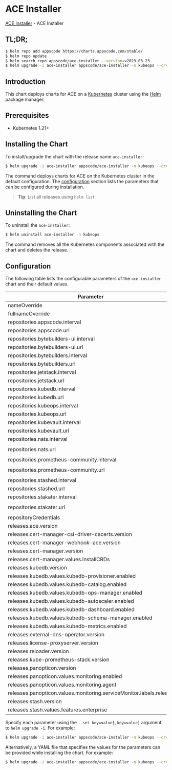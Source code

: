 # ACE Installer

[ACE Installer](https://github.com/bytebuilders/installer) - ACE Installer

## TL;DR;

```bash
$ helm repo add appscode https://charts.appscode.com/stable/
$ helm repo update
$ helm search repo appscode/ace-installer --version=v2023.03.23
$ helm upgrade -i ace-installer appscode/ace-installer -n kubeops --create-namespace --version=v2023.03.23
```

## Introduction

This chart deploys charts for ACE on a [Kubernetes](http://kubernetes.io) cluster using the [Helm](https://helm.sh) package manager.

## Prerequisites

- Kubernetes 1.21+

## Installing the Chart

To install/upgrade the chart with the release name `ace-installer`:

```bash
$ helm upgrade -i ace-installer appscode/ace-installer -n kubeops --create-namespace --version=v2023.03.23
```

The command deploys charts for ACE on the Kubernetes cluster in the default configuration. The [configuration](#configuration) section lists the parameters that can be configured during installation.

> **Tip**: List all releases using `helm list`

## Uninstalling the Chart

To uninstall the `ace-installer`:

```bash
$ helm uninstall ace-installer -n kubeops
```

The command removes all the Kubernetes components associated with the chart and deletes the release.

## Configuration

The following table lists the configurable parameters of the `ace-installer` chart and their default values.

|                              Parameter                              | Description |                             Default                             |
|---------------------------------------------------------------------|-------------|-----------------------------------------------------------------|
| nameOverride                                                        |             | <code>""</code>                                                 |
| fullnameOverride                                                    |             | <code>""</code>                                                 |
| repositories.appscode.interval                                      |             | <code>1h0m0s</code>                                             |
| repositories.appscode.url                                           |             | <code>https://charts.appscode.com/stable/</code>                |
| repositories.bytebuilders-ui.interval                               |             | <code>1h0m0s</code>                                             |
| repositories.bytebuilders-ui.url                                    |             | <code>https://bundles.byte.builders/ui/</code>                  |
| repositories.bytebuilders.interval                                  |             | <code>1h0m0s</code>                                             |
| repositories.bytebuilders.url                                       |             | <code>https://charts.appscode.com/stable/</code>                |
| repositories.jetstack.interval                                      |             | <code>1h0m0s</code>                                             |
| repositories.jetstack.url                                           |             | <code>https://charts.jetstack.io</code>                         |
| repositories.kubedb.interval                                        |             | <code>1h0m0s</code>                                             |
| repositories.kubedb.url                                             |             | <code>https://charts.appscode.com/stable/</code>                |
| repositories.kubeops.interval                                       |             | <code>1h0m0s</code>                                             |
| repositories.kubeops.url                                            |             | <code>https://charts.appscode.com/stable/</code>                |
| repositories.kubevault.interval                                     |             | <code>1h0m0s</code>                                             |
| repositories.kubevault.url                                          |             | <code>https://charts.appscode.com/stable/</code>                |
| repositories.nats.interval                                          |             | <code>1h0m0s</code>                                             |
| repositories.nats.url                                               |             | <code>https://nats-io.github.io/k8s/helm/charts/</code>         |
| repositories.prometheus-community.interval                          |             | <code>1h0m0s</code>                                             |
| repositories.prometheus-community.url                               |             | <code>https://prometheus-community.github.io/helm-charts</code> |
| repositories.stashed.interval                                       |             | <code>1h0m0s</code>                                             |
| repositories.stashed.url                                            |             | <code>https://charts.appscode.com/stable/</code>                |
| repositories.stakater.interval                                      |             | <code>1h0m0s</code>                                             |
| repositories.stakater.url                                           |             | <code>https://stakater.github.io/stakater-charts</code>         |
| repositoryCredentials                                               |             | <code>{}</code>                                                 |
| releases.ace.version                                                |             | <code>"v2023.03.23"</code>                                      |
| releases.cert-manager-csi-driver-cacerts.version                    |             | <code>"v2023.03.23"</code>                                      |
| releases.cert-manager-webhook-ace.version                           |             | <code>"v2023.03.23"</code>                                      |
| releases.cert-manager.version                                       |             | <code>"v1.11.0"</code>                                          |
| releases.cert-manager.values.installCRDs                            |             | <code>true</code>                                               |
| releases.kubedb.version                                             |             | <code>"v2023.04.10"</code>                                      |
| releases.kubedb.values.kubedb-provisioner.enabled                   |             | <code>true</code>                                               |
| releases.kubedb.values.kubedb-catalog.enabled                       |             | <code>true</code>                                               |
| releases.kubedb.values.kubedb-ops-manager.enabled                   |             | <code>false</code>                                              |
| releases.kubedb.values.kubedb-autoscaler.enabled                    |             | <code>false</code>                                              |
| releases.kubedb.values.kubedb-dashboard.enabled                     |             | <code>false</code>                                              |
| releases.kubedb.values.kubedb-schema-manager.enabled                |             | <code>false</code>                                              |
| releases.kubedb.values.kubedb-metrics.enabled                       |             | <code>false</code>                                              |
| releases.external-dns-operator.version                              |             | <code>"v2023.03.23"</code>                                      |
| releases.license-proxyserver.version                                |             | <code>"v2023.03.23"</code>                                      |
| releases.reloader.version                                           |             | <code>"v1.0.24"</code>                                          |
| releases.kube-prometheus-stack.version                              |             | <code>""</code>                                                 |
| releases.panopticon.version                                         |             | <code>"v2023.03.23"</code>                                      |
| releases.panopticon.values.monitoring.enabled                       |             | <code>true</code>                                               |
| releases.panopticon.values.monitoring.agent                         |             | <code>prometheus.io/operator</code>                             |
| releases.panopticon.values.monitoring.serviceMonitor.labels.release |             | <code>kube-prometheus-stack</code>                              |
| releases.stash.version                                              |             | <code>"v2023.04.30"</code>                                      |
| releases.stash.values.features.enterprise                           |             | <code>true</code>                                               |


Specify each parameter using the `--set key=value[,key=value]` argument to `helm upgrade -i`. For example:

```bash
$ helm upgrade -i ace-installer appscode/ace-installer -n kubeops --create-namespace --version=v2023.03.23 --set repositories.appscode.interval=1h0m0s
```

Alternatively, a YAML file that specifies the values for the parameters can be provided while
installing the chart. For example:

```bash
$ helm upgrade -i ace-installer appscode/ace-installer -n kubeops --create-namespace --version=v2023.03.23 --values values.yaml
```
